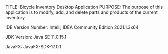 TITLE: Bicycle Inventory Desktop Application
PURPOSE: The purpose of this application is to modify, add, and delete parts and products of the current inventory.

IDE Version Number: Intellij IDEA Community Edition 2021.1.3x64

JDK Version: Java SE 11.0.15.1 

JavaFX: JavaFX-SDK-17.0.1
